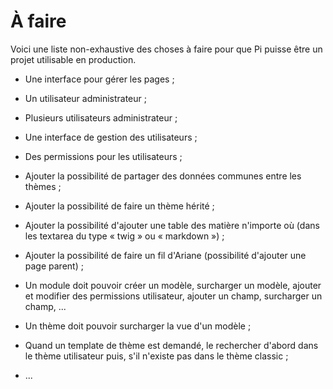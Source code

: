 # À faire

Voici une liste non-exhaustive des choses à faire pour que Pi puisse être un
projet utilisable en production.

- Une interface pour gérer les pages ;

- Un utilisateur administrateur ;

- Plusieurs utilisateurs administrateur ;

- Une interface de gestion des utilisateurs ;

- Des permissions pour les utilisateurs ;

- Ajouter la possibilité de partager des données communes entre les thèmes ;

- Ajouter la possibilité de faire un thème hérité ;

- Ajouter la possibilité d'ajouter une table des matière n'importe où (dans les
  textarea du type « twig » ou « markdown ») ;

- Ajouter la possibilité de faire un fil d'Ariane (possibilité d'ajouter une
  page parent) ;

- Un module doit pouvoir créer un modèle, surcharger un modèle, ajouter et
  modifier des permissions utilisateur, ajouter un champ, surcharger un champ,
  ...

- Un thème doit pouvoir surcharger la vue d'un modèle ;

- Quand un template de thème est demandé, le rechercher d'abord dans le thème
  utilisateur puis, s'il n'existe pas dans le thème classic ;

- ...
